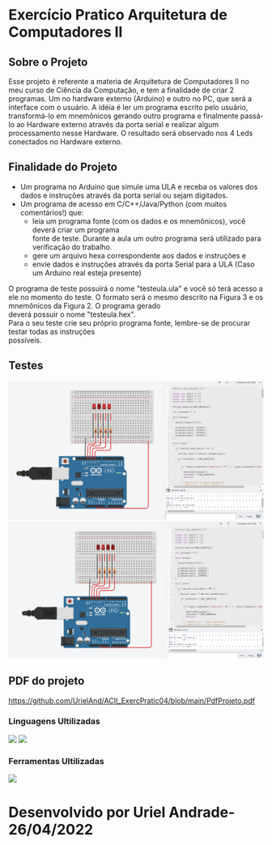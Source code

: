 # Exercício Pratico Arquitetura de Computadores II
## Sobre o Projeto
Esse projeto é referente a materia de Arquitetura de Computadores II no meu curso de Ciência da Computação, e tem a finalidade de criar 2  programas. Um no hardware externo (Arduino) e outro no PC, que será a  
interface com o usuário. A idéia é ler um programa escrito pelo usuário, transformá-lo em mnemônicos gerando outro programa e finalmente passá-lo ao Hardware externo através da porta serial e realizar algum processamento 
nesse Hardware. O resultado será observado nos 4 Leds conectados no Hardware externo. 

## Finalidade do Projeto
- Um programa no Arduino que simule uma ULA e receba os valores dos dados e instruções através da porta 
serial ou sejam digitados. 
- Um programa de acesso em C/C++/Java/Python (com muitos comentários!) que: 
    - leia  um  programa  fonte  (com  os  dados  e  os  mnemônicos),  você  deverá  criar  um  programa  
      fonte de teste. Durante a aula um outro programa será utilizado para verificação do trabalho.  
    -  gere um arquivo hexa correspondente aos dados e instruções e  
    - envie dados e instruções através da porta Serial para a ULA (Caso um Arduino real esteja presente) 
 
O programa de teste possuirá o nome "testeula.ula" e você só terá acesso a ele no momento do teste. 
O  formato  será  o  mesmo  descrito  na  Figura  3  e  os  mnemônicos  da  Figura  2.  O  programa  gerado  
deverá possuir o nome "testeula.hex".  
Para  o  seu  teste  crie  seu  próprio  programa  fonte,  lembre-se  de  procurar  testar  todas  as  instruções  
possíveis. 

## Testes
<div>
    <img src="TESTE_1.png">
    
</div>    

<div>
    <img src="TESTE_2.png">
    
</div>    

## PDF do projeto
https://github.com/UrielAnd/ACII_ExercPratic04/blob/main/PdfProjeto.pdf

### Linguagens Ultilizadas
<div>
<img src="https://img.icons8.com/color/48/java-coffee-cup-logo--v1.png"/>
<img src="https://img.icons8.com/color/48/c-plus-plus-logo.png"/>
</div>

### Ferramentas Ultilizadas
<div>
<img src="https://img.icons8.com/nolan/48/arduino.png"/>
</div>

# Desenvolvido por Uriel Andrade-26/04/2022
